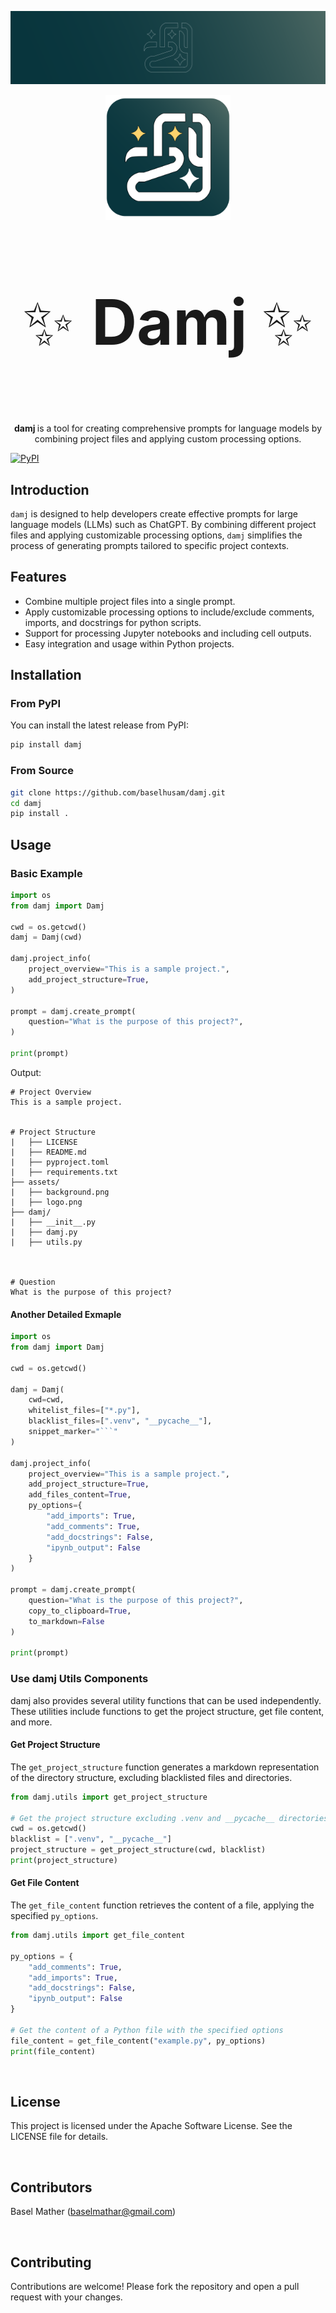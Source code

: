 ![background](https://raw.githubusercontent.com/baselhusam/damj/main/assets/background.png)

<p align="center">
  <img alt="Damj Logo" style="width: 200px; max-width: 100%; height: auto;" src="https://raw.githubusercontent.com/baselhusam/damj/main/assets/logo.png"/>
  <p align="center" style="font-size: 100px">✨ <b> Damj </b> ✨</p>
  <p align="center"> <b> damj </b> is a tool for creating comprehensive prompts for language models by combining project files and applying custom processing options.
</p>

[![PyPI](https://img.shields.io/pypi/v/damj)](https://pypi.org/project/damj/)
<!-- [![Downloads](https://static.pepy.tech/badge/damj)](https://pepy.tech/project/damj) -->


## Introduction
`damj` is designed to help developers create effective prompts for large language models (LLMs) such as ChatGPT. By combining different project files and applying customizable processing options, `damj` simplifies the process of generating prompts tailored to specific project contexts.

## Features
- Combine multiple project files into a single prompt.
- Apply customizable processing options to include/exclude comments, imports, and docstrings for python scripts.
- Support for processing Jupyter notebooks and including cell outputs.
- Easy integration and usage within Python projects.

## Installation

### From PyPI
You can install the latest release from PyPI:
```sh
pip install damj
```

### From Source
```sh
git clone https://github.com/baselhusam/damj.git
cd damj
pip install .
```

## Usage

### Basic Example

```python
import os
from damj import Damj

cwd = os.getcwd()
damj = Damj(cwd)

damj.project_info(
    project_overview="This is a sample project.",
    add_project_structure=True,
)

prompt = damj.create_prompt(
    question="What is the purpose of this project?",
)

print(prompt)
```

Output:
```
# Project Overview
This is a sample project.


# Project Structure
|   ├── LICENSE
|   ├── README.md
|   ├── pyproject.toml
|   ├── requirements.txt
├── assets/
|   ├── background.png
|   ├── logo.png
├── damj/
|   ├── __init__.py
|   ├── damj.py
|   ├── utils.py



# Question
What is the purpose of this project?
```

#### Another Detailed Exmaple
```python
import os
from damj import Damj

cwd = os.getcwd()

damj = Damj(
    cwd=cwd,
    whitelist_files=["*.py"],
    blacklist_files=[".venv", "__pycache__"],
    snippet_marker="```"
)

damj.project_info(
    project_overview="This is a sample project.",
    add_project_structure=True,
    add_files_content=True,
    py_options={
        "add_imports": True,
        "add_comments": True,
        "add_docstrings": False,
        "ipynb_output": False
    }
)

prompt = damj.create_prompt(
    question="What is the purpose of this project?",
    copy_to_clipboard=True,
    to_markdown=False
)

print(prompt)
```

### Use damj Utils Components
damj also provides several utility functions that can be used independently. These utilities include functions to get the project structure, get file content, and more.

#### Get Project Structure
The `get_project_structure` function generates a markdown representation of the directory structure, excluding blacklisted files and directories.

```python
from damj.utils import get_project_structure

# Get the project structure excluding .venv and __pycache__ directories
cwd = os.getcwd()
blacklist = [".venv", "__pycache__"]
project_structure = get_project_structure(cwd, blacklist)
print(project_structure)
```

#### Get File Content
The `get_file_content` function retrieves the content of a file, applying the specified `py_options`.

```python
from damj.utils import get_file_content

py_options = {
    "add_comments": True,
    "add_imports": True,
    "add_docstrings": False,
    "ipynb_output": False
}

# Get the content of a Python file with the specified options
file_content = get_file_content("example.py", py_options)
print(file_content)
```

<br>

## License
This project is licensed under the Apache Software License. See the LICENSE file for details.

<br>

## Contributors
Basel Mather (baselmathar@gmail.com)

<br>

## Contributing
Contributions are welcome! Please fork the repository and open a pull request with your changes.